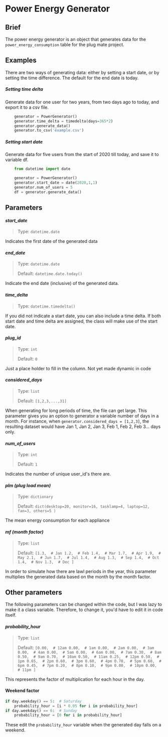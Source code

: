 # Power Energy Generator
## Brief
The power energy generator is an object that generates data for the `power_energy_consumption` table for the plug mate project.
## Examples
There are two ways of generating data: either by setting a start date, or by setting the time difference. The default for the end date is today.
##### Setting time delta
Generate data for one user for two years, from two days ago to today, and export it to a csv file. 
```python
    generator = PowerGenerator()
    generator.time_delta = timedelta(days=365*2)
    generator.generate_data()
    generator.to_csv('example.csv')
```
##### Setting start date
Generate data for five users from the start of 2020 till today, and save it to variable df.
```python
    from datetime import date

    generator = PowerGenerator()
    generator.start_date = date(2020,1,1)
    generator.num_of_users = 5
    df = generator.generate_data()
```

## Parameters
#### *start_date*
> Type: `datetime.date` 

Indicates the first date of the generated data
#### *end_date* 
> Type: `datetime.date` 
>
> Default: `datetime.date.today()`

Indicate the end date (inclusive) of the generated data.
#### *time_delta*
> Type: `datetime.timedelta()`

If you did not indicate a start date, you can also include a time delta. If both start date and time delta are assigned, the class will make use of the start date.
#### *plug_id*
> Type: `int`
>
> Default: `0`
> 
Just a place holder to fill in the column. Not yet made dynamic in code
#### *considered_days*
> Type: `list`
>
> Default: `[1,2,3,...,31]`

When generating for long periods of time, the file can get large. This parameter gives you an option to generator a variable number of days in a month. For instance, when `generator.considered_days = [1,2,3]`, the resulting dataset would have Jan 1, Jan 2, Jan 3, Feb 1, Feb 2, Feb 3... days only. 
#### *num_of_users*
> Type: `int`
>
> Default: `1`

Indicates the number of unique user_id's there are. 
#### *plm (plug load mean)*
> Type: `dictionary`
>
> Default: `dict(desktop=20,
                        monitor=16,
                        tasklamp=4,
                        laptop=12,
                        fan=3,
                        others=5
                        )`

The mean energy consumption for each appliance
#### *mf (month factor)*
> Type: `list`
>
> Default: `[1.3,  # Jan
                   1.2,  # Feb
                   1.4,  # Mar
                   1.7,  # Apr
                   1.9,  # May
                   2.1,  # Jun
                   1.7,  # Jul
                   1.4,  # Aug
                   1.3,  # Sep
                   1.4,  # Oct
                   1.4,  # Nov
                   1.3,  # Dec
                   ]`

In order to simulate how there are lawl periods in the year, this parameter multiplies the generated data based on the month by the month factor.

## Other parameters
The following parameters can be changed within the code, but I was lazy to make it a class variable. Therefore, to change it, you'd have to edit it in code itself.

#### *probability_hour* 
> Type: `list`
>
> Default: `[0.00,  # 12am
                                    0.00,  # 1am
                                    0.00,  # 2am
                                    0.00,  # 3am
                                    0.00,  # 4am
                                    0.00,  # 5am
                                    0.00,  # 6am
                                    0.00,  # 7am
                                    0.30,  # 8am
                                    0.50,  # 9am
                                    0.70,  # 10am
                                    0.50,  # 11am
                                    0.25,  # 12pm
                                    0.50,  # 1pm
                                    0.65,  # 2pm
                                    0.60,  # 3pm
                                    0.60,  # 4pm
                                    0.70,  # 5pm
                                    0.60,  # 6pm
                                    0.45,  # 7pm
                                    0.20,  # 8pm
                                    0.10,  # 9pm
                                    0.00,  # 10pm
                                    0.00,  # 11pm
                                    ]`

This represents the factor of multiplication for each hour in the day.
#### Weekend factor
```python
if day.weekday() == 5:  # Saturday
    probability_hour = [i * 0.05 for i in probability_hour]
if day.weekday() == 6:  # Sunday
    probability_hour = [0 for i in probability_hour]
```
These edit the `probability_hour` variable when the generated day falls on a weekend.


        
